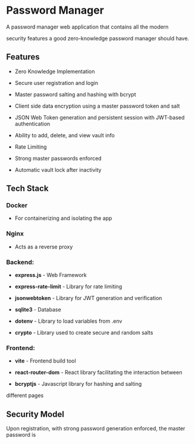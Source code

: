 # Password Manager

A password manager web application that contains all the modern

security features a good zero-knowledge password manager should have.

## Features

- Zero Knowledge Implementation

- Secure user registration and login

- Master password salting and hashing with bcrypt

- Client side data encryption using a master password token and salt

- JSON Web Token generation and persistent session with JWT-based authentication

- Ability to add, delete, and view vault info

- Rate Limiting

- Strong master passwords enforced

- Automatic vault lock after inactivity

## Tech Stack

### Docker

- For containerizing and isolating the app

### Nginx 

- Acts as a reverse proxy

### Backend:

- **express.js** - Web Framework

- **express-rate-limit** - Library for rate limiting

- **jsonwebtoken** - Library for JWT generation and verification

- **sqlite3** - Database

- **dotenv** - Library to load variables from .env

- **crypto** - Library used to create secure and random salts

### Frontend:

- **vite** - Frontend build tool

- **react-router-dom** - React library facilitating the interaction between

- **bcryptjs** - Javascript library for hashing and salting

different pages

## Security Model

Upon registration, with strong password generation enforced, the master password is
